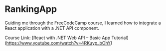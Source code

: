 ﻿# RankingApp
Guiding me through the FreeCodeCamp course, I learned how to integrate a React application with a .NET API component.

Course Link: [React with .NET Web API – Basic App Tutorial] (https://www.youtube.com/watch?v=4RKuyp_bOhY)


